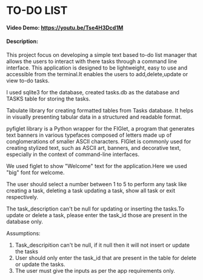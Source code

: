 # TO-DO LIST
#### Video Demo:  <https://youtu.be/Tse4H3Dcd1M>
#### Description:
This project focus on developing a simple text based to-do list manager that allows the users to interact with there tasks through a command line interface. This application is designed to be lightweight, easy to use and accessible from the terminal.It enables the users to add,delete,update or view to-do tasks.

I used sqlite3 for the database, created tasks.db as the database and TASKS table for storing the tasks.

Tabulate library for creating formatted tables from Tasks database. It helps in visually presenting tabular data in a structured and readable format.

pyfiglet library is a Python wrapper for the FIGlet, a program that generates text banners in various typefaces composed of letters made up of conglomerations of smaller ASCII characters. FIGlet is commonly used for creating stylized text, such as ASCII art, banners, and decorative text, especially in the context of command-line interfaces.

We used figlet to show "Welcome" text for the application.Here we used "big" font for welcome.

The user should select a number between 1 to 5 to perform any task like creating a task, deleting a task updating a task, show all task or exit respectively.

The task_description can't be null for updating or inserting the tasks.To update or delete a task, please enter the task_id those are present in the database only.

Assumptions:

1) Task_descripition can't be null, if it null then it will not insert or update the tasks
2) User should only enter the task_id that are present in the table for delete or update the tasks.
3) The user must give the inputs as per the app requirements only.


